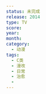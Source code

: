 ```yaml
---
status: 未完成
release: 2014
type: TV
score:
year:
month:
category:
  - 动漫
tags:
  - C类
  - 漫改
  - 日常
  - 治愈
  - 
---
```

